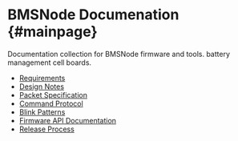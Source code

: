 BMSNode Documenation {#mainpage}
====================

Documentation collection for BMSNode firmware and tools.
battery management cell boards.

* [Requirements](requirements.md)
* [Design Notes](design.md)
* [Packet Specification](packet.md)
* [Command Protocol](command.md)
* [Blink Patterns](blink-patterns.md)
* [Firmware API Documentation](modules.html)
* [Release Process](release-process.md)
